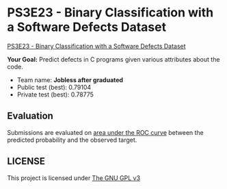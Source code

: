 # PS3E23 - Binary Classification with a Software Defects Dataset

[PS3E23 - Binary Classification with a Software Defects Dataset](https://www.kaggle.com/competitions/playground-series-s3e23/)

**Your Goal:** Predict defects in C programs given various attributes about the code.

- Team name: **Jobless after graduated**
- Public test (best): 0.79104
- Private test (best): 0.78775

## Evaluation

Submissions are evaluated on [area under the ROC curve](https://en.wikipedia.org/wiki/Receiver_operating_characteristic) between the predicted probability and the observed target.

## LICENSE

This project is licensed under [The GNU GPL v3](LICENSE)